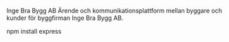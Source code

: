 Inge Bra Bygg AB
Ärende och kommunikationsplattform mellan byggare och kunder för byggfirman Inge Bra Bygg AB.

npm install express
